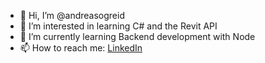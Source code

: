- 👋 Hi, I’m @andreasogreid
- 👀 I’m interested in learning C# and the Revit API
- 🌱 I’m currently learning Backend development with Node
- 📫 How to reach me: [LinkedIn](https://no.linkedin.com/in/andreasogreid)


<!---
andreasogreid/andreasogreid is a ✨ special ✨ repository because its `README.md` (this file) appears on your GitHub profile.
You can click the Preview link to take a look at your changes.
--->
